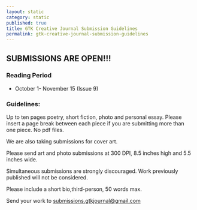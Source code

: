 ```yaml
---
layout: static
category: static
published: true
title: GTK Creative Journal Submission Guidelines
permalink: gtk-creative-journal-submission-guidelines
---
```





## SUBMISSIONS ARE OPEN!!!

### Reading Period

* October 1- November 15 (Issue 9)

### Guidelines:

Up to ten pages poetry, short fiction, photo and personal essay. Please insert a page break between each piece if you are submitting more than one piece. No pdf files.

We are also taking submissions for cover art.

Please send art and photo submissions at 300 DPI, 8.5 inches high and 5.5 inches wide.

Simultaneous submissions are strongly discouraged. Work previously published will not be considered.

Please include a short bio,third-person, 50 words max.

Send your work to submissions.gtkjournal@gmail.com
